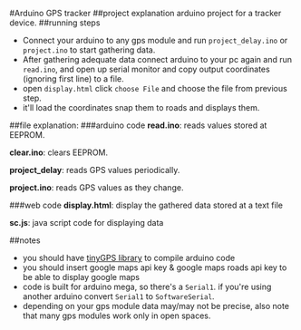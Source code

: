 #Arduino GPS tracker
##project explanation
arduino project for a tracker device.
##running steps
- Connect your arduino to any gps module and run `project_delay.ino` or `project.ino` to start gathering data.
- After gathering adequate data connect arduino to your pc again and run `read.ino`, and open up serial monitor and copy output coordinates (ignoring first line) to a file.
- open `display.html` click `choose File` and choose the file from previous step.
- it'll load the coordinates snap them to roads and displays them.

##file explanation:
###arduino code
__read.ino__: reads values stored at EEPROM.

__clear.ino__: clears EEPROM. 

__project_delay__: reads GPS values periodically.

__project.ino__: reads GPS values as they change.

###web code
__display.html__: display the gathered data stored at a text file

__sc.js__: java script code for displaying data


##notes
- you should have [tinyGPS library](https://github.com/mikalhart/TinyGPS) to compile arduino code
- you should insert google maps api key & google maps roads api key to be able to display google maps
- code is built for arduino mega, so there's a `Serial1`. if you're using another arduino convert `Serial1` to `SoftwareSerial`.
- depending on your gps module data may/may not be precise, also note that many gps modules work only in open spaces.